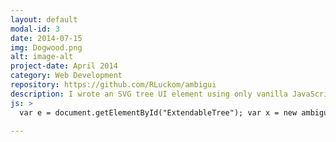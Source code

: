 ```yaml
---
layout: default
modal-id: 3
date: 2014-07-15
img: Dogwood.png
alt: image-alt
project-date: April 2014
category: Web Development
repository: https://github.com/RLuckom/ambigui
description: I wrote an SVG tree UI element using only vanilla JavaScript after suffering Dependency Fatigue on a personal project. The following is an ExtendableTree element that can be used as a Todo list. Click on the text of a node to edit it and show the dialog for deleting the node; click the plus circles beneath the nodes to add new ones.<div id="ExtendableTree"></div>
js: >
  var e = document.getElementById("ExtendableTree"); var x = new ambigui.DOGWOOD.TODOListTree({el: e, text: "TODO", contentDX: 10});

---
```

